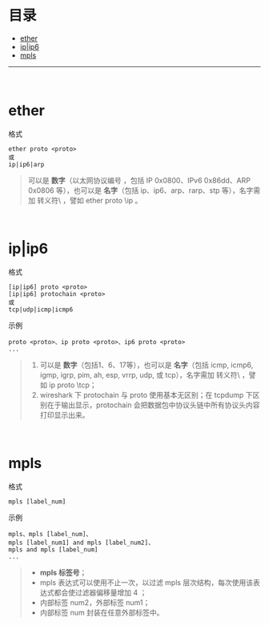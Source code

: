 # 目录

- [ether](#ether)
- [ip|ip6](#ipip6)
- [mpls](#mpls)

---

<br/>

# ether
格式
```
ether proto <proto>
或
ip|ip6|arp
```
> 可以是 **数字**（以太网协议编号 ，包括 IP 0x0800、IPv6 0x86dd、ARP 0x0806 等），也可以是 **名字**（包括 ip、ip6、arp、rarp、stp 等），名字需加 转义符\ ，譬如 ether proto \ip 。

<br/>

# ip|ip6
格式
```
[ip|ip6] proto <proto>
[ip|ip6] protochain <proto>
或
tcp|udp|icmp|icmp6
```

示例
```
proto <proto>、ip proto <proto>、ip6 proto <proto>
...
```
> 1. 可以是 **数字**（包括1、6、17等），也可以是 **名字**（包括 icmp, icmp6, igmp, igrp, pim, ah, esp, vrrp, udp, 或 tcp），名字需加 转义符\ ，譬如 ip proto \tcp；
> 2. wireshark 下 protochain 与 proto 使用基本无区别；在 tcpdump 下区别在于输出显示，protochain 会把数据包中协议头链中所有协议头内容打印显示出来。

<br/>

# mpls
格式
```
mpls [label_num]
```

示例
```
mpls、mpls [label_num]、
mpls [label_num1] and mpls [label_num2]、
mpls and mpls [label_num]
...
```
> - **mpls 标签号**；
> - mpls 表达式可以使用不止一次，以过滤 mpls 层次结构，每次使用该表达式都会使过滤器偏移量增加 4 ；
> - 内部标签 num2，外部标签 num1；
> - 内部标签 num 封装在任意外部标签中。


